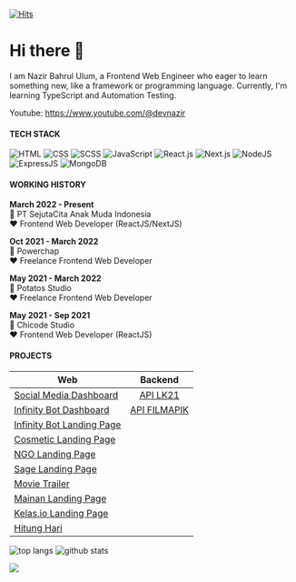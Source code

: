 [![Hits](https://hits.seeyoufarm.com/api/count/incr/badge.svg?url=https%3A%2F%2Fgithub.com%2Fdevnazir%2Fhit-counter&count_bg=%2379C83D&title_bg=%23555555&icon=reverbnation.svg&icon_color=%23CBCF44&title=hits&edge_flat=false)](https://hits.seeyoufarm.com)

# Hi there 👋
I am Nazir Bahrul Ulum, a Frontend Web Engineer who eager to learn something new, like a framework or programming language. Currently, I'm learning TypeScript and Automation Testing. 

Youtube: https://www.youtube.com/@devnazir

#### TECH STACK

![HTML](https://img.shields.io/badge/-HTML-brightgreen)
![CSS](https://img.shields.io/badge/-CSS-yellowgreen)
![SCSS](https://img.shields.io/badge/-SCSS-pink)
![JavaScript](https://img.shields.io/badge/-JavaScript-orange)
![React.js](https://img.shields.io/badge/-React.js-lightgrey)
![Next.js](https://img.shields.io/badge/-Next.js-yellow)
![NodeJS](https://img.shields.io/badge/-NodeJS-green)
![ExpressJS](https://img.shields.io/badge/-ExpressJS-red)
![MongoDB](https://img.shields.io/badge/-MongoDB-purple)

#### WORKING HISTORY
**March 2022 - Present**  
🏢 PT SejutaCita Anak Muda Indonesia  
❤ Frontend Web Developer (ReactJS/NextJS)  

**Oct 2021 - March 2022**  
🏢 Powerchap  
❤ Freelance Frontend Web Developer

**May 2021 - March 2022**  
🏢 Potatos Studio  
❤ Freelance Frontend Web Developer

**May 2021 - Sep 2021**  
🏢 Chicode Studio  
❤ Frontend Web Developer (ReactJS)  

#### PROJECTS

| Web        | Backend           |
| ------------- |:-------------:| 
| [Social Media Dashboard](https://social-media-sage.vercel.app/dashboard)     | [API LK21](https://github.com/devnazir/api-lk21) |
| [Infinity Bot Dashboard](https://chatbot-devnazir.vercel.app/dashboard)     | [API FILMAPIK](https://github.com/devnazir/api-filmapik) |
| [Infinity Bot Landing Page](https://chatbot-devnazir.vercel.app/)     |  |
| [Cosmetic Landing Page](https://febelvn.vercel.app/)      |  |
| [NGO Landing Page](https://ngo-roan.vercel.app/) |  |
| [Sage Landing Page](https://devnazir.github.io/sage/) |  |
| [Movie Trailer](https://devnazir.github.io/movietrailer/) |  |
| [Mainan Landing Page](https://devnazir.github.io/mainan/) |  |
| [Kelas.io Landing Page](https://devnazir.github.io/kelas-io/) |  |
| [Hitung Hari](https://devnazir.github.io/seeday/) |  |






![top langs](https://github-readme-stats.vercel.app/api/top-langs/?username=devnazir&theme=react&layout=compact&hide=html,css,scss,shell)
![github stats](https://github-readme-stats.vercel.app/api?username=devnazir&show_icons=true&count_private=true&hide=prs,issues&theme=dark)

<a href="https://github.com/devnazir">
  <img align="center" src="https://github-readme-stats.vercel.app/api/wakatime?username=devnazir&layout=compact" />
</a>
